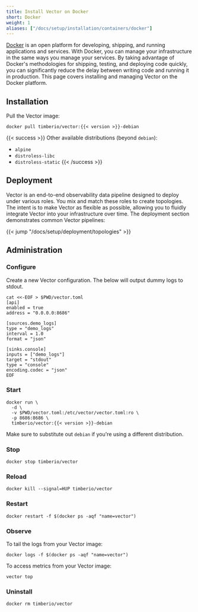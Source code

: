 ```yaml
---
title: Install Vector on Docker
short: Docker
weight: 1
aliases: ["/docs/setup/installation/containers/docker"]
---
```


[Docker] is an open platform for developing, shipping, and running applications and services. With Docker, you can manage your infrastructure in the same ways you manage your services. By taking advantage of Docker's methodologies for shipping, testing, and deploying code quickly, you can significantly reduce the delay between writing code and running it in production. This page covers installing and managing Vector on the Docker platform.

## Installation

Pull the Vector image:

```shell
docker pull timberio/vector:{{< version >}}-debian
```

{{< success >}}
Other available distributions (beyond `debian`):

* `alpine`
* `distroless-libc`
* `distroless-static`
{{< /success >}}

## Deployment

Vector is an end-to-end observability data pipeline designed to deploy under various roles. You mix and match these roles to create topologies. The intent is to make Vector as flexible as possible, allowing you to fluidly integrate Vector into your infrastructure over time. The deployment section demonstrates common Vector pipelines:

{{< jump "/docs/setup/deployment/topologies" >}}

## Administration

### Configure

Create a new Vector configuration. The below will output dummy logs to stdout.

```shell
cat <<-EOF > $PWD/vector.toml
[api]
enabled = true
address = "0.0.0.0:8686"

[sources.demo_logs]
type = "demo_logs"
interval = 1.0
format = "json"

[sinks.console]
inputs = ["demo_logs"]
target = "stdout"
type = "console"
encoding.codec = "json"
EOF
```

### Start

```shell
docker run \
  -d \
  -v $PWD/vector.toml:/etc/vector/vector.toml:ro \
  -p 8686:8686 \
  timberio/vector:{{< version >}}-debian
```

Make sure to substitute out `debian` if you're using a different distribution.

### Stop

```shell
docker stop timberio/vector
```

### Reload

```shell
docker kill --signal=HUP timberio/vector
```

### Restart

```shell
docker restart -f $(docker ps -aqf "name=vector")
```

### Observe

To tail the logs from your Vector image:

```shell
docker logs -f $(docker ps -aqf "name=vector")
```

To access metrics from your Vector image:

```shell
vector top
```

### Uninstall

```shell
docker rm timberio/vector
```

[docker]: https://docker.com
